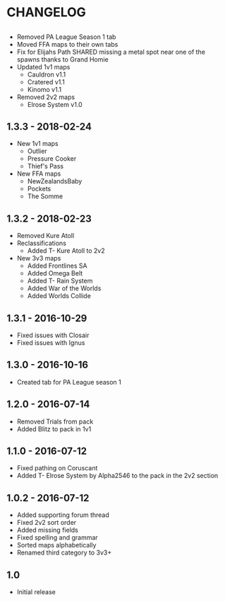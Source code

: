 # CHANGELOG

##

  - Removed PA League Season 1 tab
  - Moved FFA maps to their own tabs
  - Fix for Elijahs Path SHARED missing a metal spot near one of the spawns thanks to Grand Homie
  - Updated 1v1 maps
    - Cauldron v1.1
    - Cratered v1.1
    - Kinomo v1.1
  - Removed 2v2 maps
    - Elrose System v1.0

## 1.3.3 - 2018-02-24

  - New 1v1 maps
    - Outlier
    - Pressure Cooker
    - Thief's Pass
  - New FFA maps
    - NewZealandsBaby
    - Pockets
    - The Somme

## 1.3.2 - 2018-02-23

  - Removed Kure Atoll
  - Reclassifications
    - Added T- Kure Atoll to 2v2
  - New 3v3 maps
    - Added Frontlines SA
    - Added Omega Belt
    - Added T- Rain System
    - Added War of the Worlds
    - Added Worlds Collide

## 1.3.1 - 2016-10-29

  - Fixed issues with Closair
  - Fixed issues with Ignus

## 1.3.0 - 2016-10-16

  - Created tab for PA League season 1

## 1.2.0 - 2016-07-14

  - Removed Trials from pack
  - Added Blitz to pack in 1v1

## 1.1.0 - 2016-07-12

  - Fixed pathing on Coruscant
  - Added T- Elrose System by Alpha2546 to the pack in the 2v2 section

## 1.0.2 - 2016-07-12

  - Added supporting forum thread
  - Fixed 2v2 sort order
  - Added missing fields
  - Fixed spelling and grammar
  - Sorted maps alphabetically
  - Renamed third category to 3v3+

## 1.0

  - Initial release
